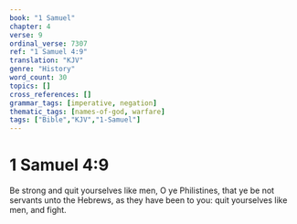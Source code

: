 ```yaml
---
book: "1 Samuel"
chapter: 4
verse: 9
ordinal_verse: 7307
ref: "1 Samuel 4:9"
translation: "KJV"
genre: "History"
word_count: 30
topics: []
cross_references: []
grammar_tags: [imperative, negation]
thematic_tags: [names-of-god, warfare]
tags: ["Bible","KJV","1-Samuel"]
---
```


# 1 Samuel 4:9

Be strong and quit yourselves like men, O ye Philistines, that ye be not servants unto the Hebrews, as they have been to you: quit yourselves like men, and fight.
